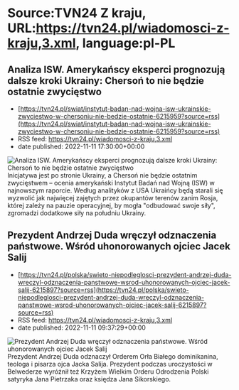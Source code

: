 # Source:TVN24 Z kraju, URL:https://tvn24.pl/wiadomosci-z-kraju,3.xml, language:pl-PL

## Analiza ISW. Amerykańscy eksperci prognozują dalsze kroki Ukrainy: Chersoń to nie będzie ostatnie zwycięstwo
 - [https://tvn24.pl/swiat/instytut-badan-nad-wojna-isw-ukrainskie-zwyciestwo-w-chersoniu-nie-bedzie-ostatnie-6215959?source=rss](https://tvn24.pl/swiat/instytut-badan-nad-wojna-isw-ukrainskie-zwyciestwo-w-chersoniu-nie-bedzie-ostatnie-6215959?source=rss)
 - RSS feed: https://tvn24.pl/wiadomosci-z-kraju,3.xml
 - date published: 2022-11-11 17:30:00+00:00

<img alt="Analiza ISW. Amerykańscy eksperci prognozują dalsze kroki Ukrainy: Chersoń to nie będzie ostatnie zwycięstwo" src="https://tvn24.pl/najnowsze/cdn-zdjecie-3w2lu4-ukraina-zolnierze-cherson-6215933/alternates/LANDSCAPE_1280" />
    Inicjatywa jest po stronie Ukrainy, a Chersoń nie będzie ostatnim zwycięstwem – ocenia amerykański Instytut Badań nad Wojną (ISW) w najnowszym raporcie. Według analityków z USA Ukraińcy będą starali się wyzwolić jak najwięcej zajętych przez okupantów terenów zanim Rosja, której zależy na pauzie operacyjnej, by mogła "odbudować swoje siły", zgromadzi dodatkowe siły na południu Ukrainy.

## Prezydent Andrzej Duda wręczył odznaczenia państwowe. Wśród uhonorowanych ojciec Jacek Salij
 - [https://tvn24.pl/polska/swieto-niepodleglosci-prezydent-andrzej-duda-wreczyl-odznaczenia-panstwowe-wsrod-uhonorowanych-ojciec-jacek-salij-6215897?source=rss](https://tvn24.pl/polska/swieto-niepodleglosci-prezydent-andrzej-duda-wreczyl-odznaczenia-panstwowe-wsrod-uhonorowanych-ojciec-jacek-salij-6215897?source=rss)
 - RSS feed: https://tvn24.pl/wiadomosci-z-kraju,3.xml
 - date published: 2022-11-11 09:37:29+00:00

<img alt="Prezydent Andrzej Duda wręczył odznaczenia państwowe. Wśród uhonorowanych ojciec Jacek Salij " src="https://tvn24.pl/najnowsze/cdn-zdjecie-of8mc0-prezydent-rp-andrzej-duda-oraz-ojciec-jacek-salij-6215958/alternates/LANDSCAPE_1280" />
    Prezydent Andrzej Duda odznaczył Orderem Orła Białego dominikanina, teologa i pisarza ojca Jacka Salija. Prezydent podczas uroczystości w Belwederze wyróżnił też Krzyżem Wielkim Orderu Odrodzenia Polski satyryka Jana Pietrzaka oraz księdza Jana Sikorskiego.


